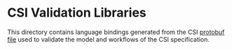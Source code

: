 # CSI Validation Libraries
This directory contains language bindings generated from the CSI [protobuf file](../csi.proto) used to validate the model and workflows of the CSI specification.
